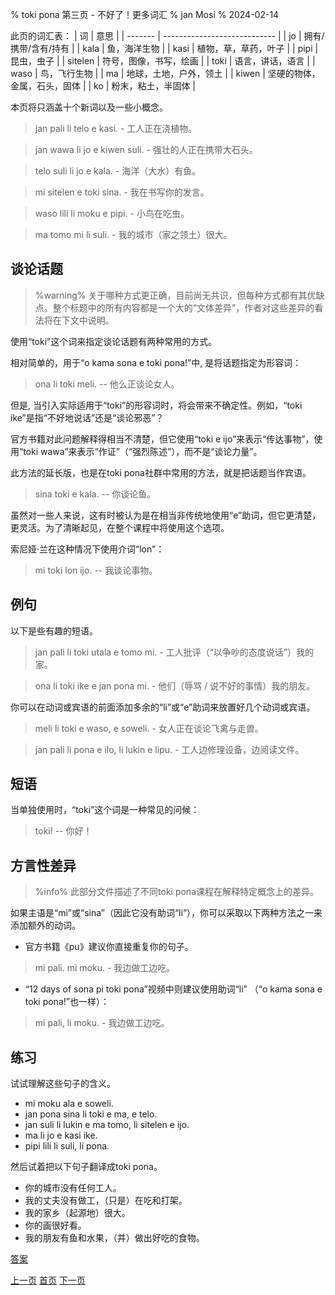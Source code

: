 % toki pona 第三页 - 不好了！更多词汇
% jan Mosi
% 2024-02-14

此页的词汇表：
| 词      | 意思                         |
| ------- | ---------------------------- |
| jo      | 拥有/携带/含有/持有          |
| kala    | 鱼，海洋生物                 |
| kasi    | 植物，草，草药，叶子         |
| pipi    | 昆虫，虫子                   |
| sitelen | 符号，图像，书写，绘画       |
| toki    | 语言，讲话，语言             |
| waso    | 鸟，飞行生物                 |
| ma      | 地球，土地，户外，领土       |
| kiwen   | 坚硬的物体，金属，石头，固体 |
| ko      | 粉末，粘土，半固体           |

本页将只涵盖十个新词以及一些小概念。

> jan pali li telo e kasi. - 工人正在浇植物。

> jan wawa li jo e kiwen suli. - 强壮的人正在携带大石头。

> telo suli li jo e kala. - 海洋（大水）有鱼。

> mi sitelen e toki sina. - 我在书写你的发言。

> waso lili li moku e pipi. - 小鸟在吃虫。

> ma tomo mi li suli. - 我的城市（家之领土）很大。

## 谈论话题

> %warning%
> 关于哪种方式更正确，目前尚无共识，但每种方式都有其优缺点。整个标题中的所有内容都是一个大的“文体差异”，作者对这些差异的看法将在下文中说明。

使用“toki”这个词来指定谈论话题有两种常用的方式。

相对简单的，用于“o kama sona e toki pona!”中, 是将话题指定为形容词：

> ona li toki meli. -- 他么正谈论女人。

但是, 当引入实际适用于“toki”的形容词时，将会带来不确定性。例如，“toki ike”是指“不好地说话”还是“谈论邪恶”？

官方书籍对此问题解释得相当不清楚，但它使用“toki e ijo”来表示“传达事物”，使用“toki wawa”来表示“作证”（“强烈陈述”），而不是“谈论力量”。

此方法的延长版，也是在toki pona社群中常用的方法，就是把话题当作宾语。

> sina toki e kala. -- 你谈论鱼。

虽然对一些人来说，这有时被认为是在相当非传统地使用“e”助词，但它更清楚，更灵活。为了清晰起见，在整个课程中将使用这个选项。

索尼娅·兰在这种情况下使用介词“lon”：

> mi toki lon ijo. -- 我谈论事物。

## 例句

以下是些有趣的短语。

> jan pali li toki utala e tomo mi. - 工人批评（“以争吵的态度说话”）我的家。

> ona li toki ike e jan pona mi. - 他们（辱骂 / 说不好的事情）我的朋友。

你可以在动词或宾语的前面添加多余的“li”或“e”助词来放置好几个动词或宾语。

> meli li toki e waso, e soweli. - 女人正在谈论飞禽与走兽。

> jan pali li pona e ilo, li lukin e lipu. - 工人边修理设备，边阅读文件。

## 短语

当单独使用时，“toki”这个词是一种常见的问候：

> toki! -- 你好！

## 方言性差异

> %info%
> 此部分文件描述了不同toki pona课程在解释特定概念上的差异。

如果主语是“mi”或“sina”（因此它没有助词“li”），你可以采取以下两种方法之一来添加额外的动词。

* 官方书籍《pu》建议你直接重复你的句子。

> mi pali. mi moku. - 我边做工边吃。

* “12 days of sona pi toki pona”视频中则建议使用助词“li”
（“o kama sona e toki pona!”也一样）：

> mi pali, li moku. - 我边做工边吃。

## 练习

试试理解这些句子的含义。

* mi moku ala e soweli.
* jan pona sina li toki e ma, e telo.
* jan suli li lukin e ma tomo, li sitelen e ijo.
* ma li jo e kasi ike.
* pipi lili li suli, li pona.

然后试着把以下句子翻译成toki pona。

* 你的城市没有任何工人。
* 我的丈夫没有做工，（只是）在吃和打架。
* 我的家乡（起源地）很大。
* 你的画很好看。
* 我的朋友有鱼和水果，（并）做出好吃的食物。

[答案](zh_answers.html#p4)

[上一页](zh_3.html) [首页](index.html) [下一页](zh_5.html)
